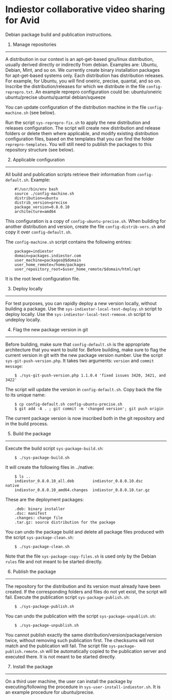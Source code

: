 Indiestor collaborative video sharing for Avid
==============================================

Debian package build and publication instructions.

1. Manage repositories
----------------------
A distribution in our context is an apt-get-based gnu/linux distribution, usually derived directly or indirectly from debian.
Examples are: Ubuntu, Debian, Mint, and so on.
We currently create binary installation packages for apt-get-based systems only.
Each distribution has distribution releases. For example, for Ubuntu, you will find oneiric, precise, quantal, and so on.
Inscribe the distribution/releases for which we distribute in the file `config-reprepro.txt`.
An example reprepro configuration could be:
        ubuntu/oneiric
        ubuntu/precise
        ubuntu/quantal
        debian/squeeze

You can update configuration of the distribution machine in the file `config-machine.sh` (see below).

Run the script `sys-reprepro-fix.sh` to apply the new distribution and releases configuration. The script will create new distribution and release folders or delete them where applicable, and modify existing distribution configuration files, based on the templates that you can find the folder `reprepro-templates`. You will still need to publish the packages to this repository structure (see below).

2. Applicable configuration
---------------------------
All build and publication scripts retrieve their information from `config-default.sh`.
Example:

        #!/usr/bin/env bash
        source ./config-machine.sh
        distribution=ubuntu
        distrib_version=precise
        package_version=0.8.0.10
        architecture=amd64

This configuration is a copy of `config-ubuntu-precise.sh`. When building for another distribution and version,
create the file `config-distrib-vers.sh` and copy it over `config-default.sh`.

The `config-machine.sh` script contains the following entries:

        package=indiestor
        domain=packages.indiestor.com
        user_machine=packages@$domain
        user_home_remote=/home/packages
        user_repository_root=$user_home_remote/$domain/html/apt

It is the root level configuration file.

3. Deploy locally
-----------------
For test purposes, you can rapidly deploy a new version locally, without building a package.
Use the `sys-indiestor-local-test-deploy.sh` script to deploy locally.
Use the `sys-indiestor-local-test-remove.sh` script to undeploy locally.

4. Flag the new package version in git
--------------------------------------
Before building, make sure that `config-default.sh` is the appropriate architecture that you want to build for.
Before building, make sure to flag the current version in git with the new package version number.
Use the script `sys-git-push-version.php`. It takes two arguments: `version` and `commit message`:

        $ ./sys-git-push-version.php 1.1.0.4 'fixed issues 3420, 3421, and 3422'

The script will update the version in `config-default.sh`. Copy back the file to its unique name:

        $ cp config-default.sh config-ubuntu-precise.sh
        $ git add -A . ; git commit -m 'changed version'; git push origin

The current package version is now inscribed both in the git repository and in the build process.

5. Build the package
--------------------
Execute the build script `sys-package-build.sh`:

        $ ./sys-package-build.sh

It will create the following files in ../native:

        $ ls ..
        indiestor_0.8.0.10_all.deb        indiestor_0.8.0.10.dsc     native
        indiestor_0.8.0.10_amd64.changes  indiestor_0.8.0.10.tar.gz

These are the deployment packages:

        .deb: binary installer
        .dsc: manifest
        .changes: change file
        .tar.gz: source distribution for the package

You can undo the package build and delete all package files produced with the script `sys-package-clean.sh`:

        $ ./sys-package-clean.sh

Note that the file `sys-package-copy-files.sh` is used only by the Debian `rules` file and not meant to be started directly.

6. Publish the package
----------------------
The repository for the distribution and its version must already have been created. If the corresponding folders and files do not yet exist, the script will fail. Execute the publication script `sys-package-publish.sh`:

        $ ./sys-package-publish.sh

You can undo the publication with the script `sys-package-unpublish.sh`: 

        $ ./sys-package-unpublish.sh

You cannot publish exactly the same distribution/version/package/version twice, without removing such publication first. The checksums will not match and the publication will fail. The script file `sys-package-publish.remote.sh` will be automatically copied to the publication server and executed there. It is not meant to be started directly.

7. Install the package
----------------------
On a third user machine, the user can install the package by executing/following the procedure in `sys-user-install-indiestor.sh`. It is an example procedure for ubuntu/precise.

